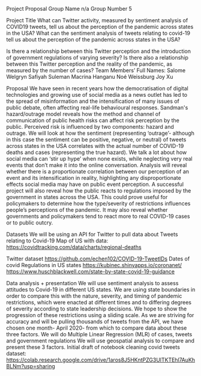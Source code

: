 Project Proposal
Group Name n/a
Group Number 5 

Project Title 
What can Twitter activity, measured by sentiment analysis of COVID19 tweets, tell us about the perception of the pandemic across states in the USA?
What can the sentiment analysis of tweets relating to covid-19 tell us about the perception of the pandemic across states in the USA?

Is there a relationship between this Twitter perception and the introduction of government regulations of varying severity? Is there also a relationship between this Twitter perception and the reality of the pandemic, as measured by the number of cases?
Team Members’ Full Names:
Salome Welgryn
Safiyah Suleman
Macrina Hanganu 
Noé Weissburg
Joy Xu

Proposal
We have seen in recent years how the democratisation of digital technologies and growing use of social media as a news outlet has led to the spread of misinformation and the intensification of many issues of public debate, often affecting real-life behavioural responses. 
Sandman's hazard/outrage model reveals how the method and channel of communication of public health risks can affect risk perception by the public. Perceived risk is influenced by two components: hazard and outrage. We will look at how the sentiment (representing ‘outrage’- although in this case the sentiment can be positive, negative, or neutral) of tweets across states in the USA correlates with the actual number of COVID-19 deaths and cases (representing the true hazard). We talk a lot about how social media can ‘stir up hype’ when none exists, while neglecting very real events that don’t make it into the online conversation. Analysis will reveal whether there is a proportionate correlation between our perception of an event and its intensification in reality, highlighting any disproportionate effects social media may have on public event perception.
A successful project will also reveal how the public reacts to regulations imposed by the government in states across the USA. This could prove useful for policymakers to determine how the type/severity of restrictions influences people’s perceptions of the pandemic. It may also reveal whether governments and policymakers tend to react more to real COVID-19 cases or to public outcry. 

Datasets
We will be using an API for Twitter to pull data about Tweets relating to Covid-19
Map of US with data: https://covidtracking.com/data/charts/regional-deaths

Twitter dataset
https://github.com/echen102/COVID-19-TweetIDs
Dates of covid Regulations in US states
https://kubinec.shinyapps.io/coronanet/
https://www.huschblackwell.com/state-by-state-covid-19-guidance 

Data analysis + presentation
We will use sentiment analysis to assess attitudes to Covid-19 in different US states. We are using state boundaries in order to compare this with the nature, severity, and timing of pandemic restrictions, which were enacted at different times and to differing degrees of severity according to state leadership decisions. We hope to show the progression of these restrictions using a sliding scale.
As we are striving for accuracy and will be pulling thousands of tweets from the API, we have chosen one month- April 2020- from which to compare data about these three factors.
We will do Multiple Linear Regression (MLR) of cases, tweets and government regulations
We will use geospatial analysis to compare and present these 3 factors.
Initial draft of notebook cleaning covid tweets dataset: https://colab.research.google.com/drive/1aros8J5HKntPZG3UlTKTEhl7AuKhBLNm?usp=sharing
